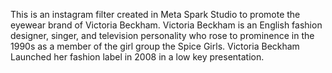 This is an instagram filter created in Meta Spark Studio to promote the eyewear brand of Victoria Beckham. 
Victoria Beckham is an English fashion designer, singer, and television personality who rose to prominence in the 1990s as a member of the girl group the Spice Girls. Victoria Beckham Launched her fashion label in 2008 in a low key presentation.

